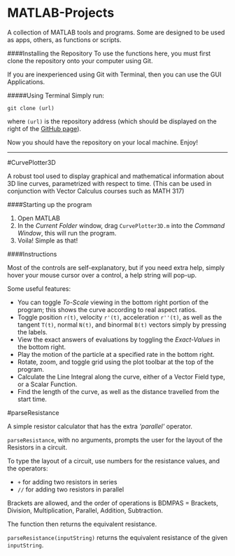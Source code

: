 MATLAB-Projects
===============

A collection of MATLAB tools and programs. Some are designed to be used as apps, others, as functions or scripts.

####Installing the Repository
To use the functions here, you must first clone the repository onto your computer using Git.

If you are inexperienced using Git with Terminal, then you can use the GUI Applications.

#####Using Terminal
Simply run:

`git clone (url)`

where `(url)` is the repository address (which should be displayed on the right of the [GitHub page](https://github.com/Fizz-2013/MATLAB-Projects)).

Now you should have the repository on your local machine. Enjoy!


- - -
#CurvePlotter3D

A robust tool used to display graphical and mathematical information about 3D line curves, parametrized with respect to time. (This can be used in conjunction with Vector Calculus courses such as MATH 317)

####Starting up the program

1. Open MATLAB
2. In the *Current Folder* window, drag `CurvePlotter3D.m` into the *Command Window*, this will run the program.
3. Voila! Simple as that!


####Instructions

Most of the controls are self-explanatory, but if you need extra help, simply hover your mouse cursor over a control, a help string will pop-up.

Some useful features:
- You can toggle *To-Scale* viewing in the bottom right portion of the program; this shows the curve according to real aspect ratios.
- Toggle position `r(t)`, velocity `r'(t)`, acceleration `r''(t)`, as well as the tangent `T(t)`, normal `N(t)`, and binormal `B(t)` vectors simply by pressing the labels.
- View the exact answers of evaluations by toggling the *Exact-Values* in the bottom right.
- Play the motion of the particle at a specified rate in the bottom right.
- Rotate, zoom, and toggle grid using the plot toolbar at the top of the program.
- Calculate the Line Integral along the curve, either of a Vector Field type, or a Scalar Function.
- Find the length of the curve, as well as the distance travelled from the start time.


#parseResistance

A simple resistor calculator that has the extra *'parallel'* operator.

`parseResistance`, with no arguments, prompts the user for the layout of the Resistors in a circuit.

To type the layout of a circuit, use numbers for the resistance values, and the operators:
- `+` for adding two resistors in series
- `//` for adding two resistors in parallel

Brackets are allowed, and the order of operations is BDMPAS = Brackets, Division, Multiplication, Parallel, Addition, Subtraction.

The function then returns the equivalent resistance.

`parseResistance(inputString)` returns the equivalent resistance of the given `inputString`.

